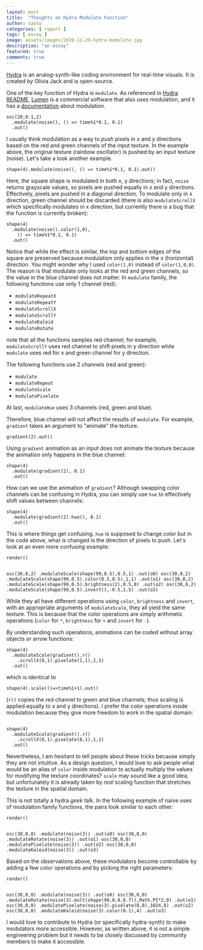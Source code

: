 ```yaml
---
layout: post
title:  "Thoughts on Hydra Modulate Function"
author: naoto
categories: [ report ]
tags: [ essay ]
image: assets/images/2020-11-29-hydra-modulate.jpg
description: "an essay"
featured: true
comments: true
---
```


[Hydra](https://hydra.ojack.xyz/) is an analog-synth-like coding environment for real-time visuals. It is created by Olivia Jack and is open-source.

One of the key function of Hydra is `modulate`. As referenced in [Hydra README](https://github.com/ojack/hydra), [Lumen](https://lumen-app.com/) is a commercial software that also uses modulation, and it has a [documentation](https://lumen-app.com/guide/modulation/) about modulation. 

<div class="codeblock">
  <code>osc(20,0.1,2)
  .modulate(noise(), () => time%1*0.1, 0.1)
  .out()</code>
  <div class="placeholder"></div>
</div>

I usually think modulation as a way to *push* pixels in x and y directions based on the red and green channels of the input texture. In the example above, the original texture (rainbow oscillator) is pushed by an input texture (noise). Let's take a look another example.

<div class="codeblock">
  <code>shape(4).modulate(noise(), () => time%1*0.1, 0.1).out()</code>
  <div class="placeholder"></div>
</div>

Here, the square shape is modulated in both x, y directions; in fact, `noise` returns grayscale values, so pixels are pushed equally in x and y directions. Effectively, pixels are pushed in a diagonal direction. To modulate only in x direction, green channel should be discarded (there is also `modulateScrollX` which specifically modulates in x direction, but currently there is a bug that the function is currently broken):

<div class="codeblock">
  <code>shape(4)
  .modulate(noise().color(1,0),
    () => time%1*0.1, 0.1)
  .out()</code>
  <div class="placeholder"></div>
</div>

Notice that while the effect is similar, the top and bottom edges of the square are preserved because modulation only applies in the x (horizontal) direction. You might wonder why I used `color(1,0)` instead of `color(1,0,0)`. The reason is that modulate only looks at the red and green channels, so the value in the blue channel does not matter. In `modulate` family, the following functions use only 1 channel (red):

* `modulateRepeatX`
* `modulateRepeatY`
* `modulateScrollX`
* `modulateScrollY`
* `modulateKaleid`
* `modulateRotate`

note that all the functions samples red channel; for example, `modulateScrollY` uses red channel to shift pixels in y direction while `modulate` uses red for x and green channel for y direction.

The following functions use 2 channels (red and green):

* `modulate`
* `modulateRepeat`
* `modulateScale`
* `modulatePixelate`

At last, `modulateHue` uses 3 channels (red, green and blue).

Therefore, blue channel will not affect the results of `modulate`. For example, `gradient` takes an argument to "animate" the texture.

<div class="codeblock">
  <code>gradient(2).out()</code>
  <div class="placeholder"></div>
</div>

Using `gradient` animation as an input does not animate the texture because the animation only happens in the blue channel:

<div class="codeblock">
  <code>shape(4)
  .modulate(gradient(2), 0.1)
  .out()</code>
  <div class="placeholder"></div>
</div>

How can we use the animation of `gradient`? Although swapping color channels can be confusing in Hydra, you can simply use `hue` to effectively shift values between channels:

<div class="codeblock">
  <code>shape(4)
  .modulate(gradient(2).hue(), 0.1)
  .out()</code>
  <div class="placeholder"></div>
</div>

This is where things get confusing. `hue` is supposed to change *color* but in the code above, what is changed is the direction of pixels to push. Let's look at an even more confusing example:

<div class="codeblock">
  <code>render()

osc(30,0,2)
  .modulateScale(shape(99,0.5),0.5,1)
  .out(o0)
osc(30,0,2)
  .modulateScale(shape(99,0.5).color(0.5,0.5),1,1)
  .out(o1)
osc(30,0,2)
  .modulateScale(shape(99,0.5).brightness(2),0.5,0)
  .out(o2)
osc(30,0,2)
  .modulateScale(shape(99,0.5).invert(),-0.5,1.5)
  .out(o3)
</code>
  <div class="placeholder"></div>
</div>

While they all have different operations using `color`, `brightness` and `invert`, with an appropriate arguments of `modulateScale`, they all yield the same texture. This is because that the color operations are simply arithmetic operations (`color` for `*`, `brightness` for `+` and `invert` for `-`). 

By understanding such operations, animations can be coded without array objects or arrow functions:

<div class="codeblock">
  <code>shape(4)
  .modulateScale(gradient().r()
    .scrollX(0,1).pixelate(1,1),1,1)
  .out()
</code>
  <div class="placeholder"></div>
</div>

which is identical to

`shape(4).scale(()=>time%1+1).out()`

(`r()` copies the red channel to green and blue channels; thus scaling is applied equally to x and y directions). I prefer the *color* operations inside modulation because they give more freedom to work in the spatial domain:

<div class="codeblock">
  <code>
shape(4)
  .modulateScale(gradient().r()
    .scrollX(0,1).pixelate(8,1),1,1)
  .out()
</code>
  <div class="placeholder"></div>
</div>

Nevertheless, I am hesitant to tell people about these tricks because simply they are not intuitive. As a design question, I would love to ask people what would be an alias of `color` inside modulation to actually multiply the values for modifying the texture coordinates? `scale` may sound like a good idea, but unfortunately it is already taken by *real* scaling function that stretches the texture in the spatial domain.

This is not totally a hydra *geek* talk. In the following example of naive uses of modulation family functions, the pairs look similar to each other:

<div class="codeblock">
  <code>render()

osc(30,0,0)
  .modulate(noise(3))
  .out(o0)
osc(30,0,0)
  .modulateRotate(noise(3))
  .out(o1)
osc(30,0,0)
  .modulatePixelate(noise(3))
  .out(o2)
osc(30,0,0)
  .modulateKaleid(noise(3))
  .out(o3)
</code>
  <div class="placeholder"></div>
</div>

Based on the observations above, these modulators become controllable by adding a few color operations and by picking the right parameters:

<div class="codeblock">
  <code>render()

osc(30,0,0)
  .modulate(noise(3))
  .out(o0)
osc(30,0,0)
  .modulateRotate(noise(3).mult(shape(99,0.0,0.7)),Math.PI*2,0)
  .out(o1)
osc(30,0,0)
  .modulatePixelate(noise(3).pixelate(8,8),1024,8)
  .out(o2)
osc(30,0,0)
  .modulateKaleid(noise(3).color(0.1),4)
  .out(o3)
</code>
  <div class="placeholder"></div>
</div>

I would love to contribute to Hydra (or specifically hydra-synth) to make modulators more accessible. However, as written above, it is not a simple engineering problem but it needs to be closely discussed by community members to make it accessible.

<script src="https://unpkg.com/hydra-synth"></script>
<script>
let hydra, hydraCanvas;
hydraCanvas = document.createElement("canvas");
hydraCanvas.width = 512;
hydraCanvas.height = 512;
hydraCanvas.id = "hydraCanvas";

hydra = new Hydra({
  canvas: hydraCanvas,
  detectAudio: false,
  width: 512,
  height: 512,
});

const codeblocks = document.getElementsByClassName("codeblock");

for(const cb of codeblocks) {
  const cd = cb.querySelector("div");
  cd.style.width = "512px";
  cd.style.height = "512px";
  cd.style.left = "50%";
  cd.style.position = "relative";
  cd.style.transform = "translate(-50%, 0%)";

  const cc = cb.querySelector("code");
  cc.style.whiteSpace = "pre-wrap";

  var observer = new IntersectionObserver(function (entries) {
    if (entries[0].isIntersecting === true) {
      hush();
      solid(0,0,0,0).out(o0)
      solid(0,0,0,0).out(o1)
      solid(0,0,0,0).out(o2)
      solid(0,0,0,0).out(o3)
      render(o0);
      setTimeout(()=>{
        eval(cc.textContent)
      }, 60);
      cd.appendChild(hydraCanvas);
    }
  }, { threshold: [0.5] });

  observer.observe(cb);
}
</script>
